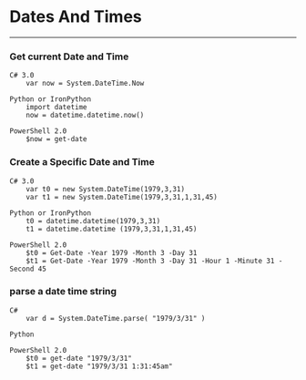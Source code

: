 				
# Dates And Times				
---

### Get current Date and Time				

```
C# 3.0	
	var now = System.DateTime.Now		

Python or IronPython	
	import datetime
	now = datetime.datetime.now()		

PowerShell 2.0	
	$now = get-date		
```

### Create a Specific Date and Time				

```
C# 3.0	
	var t0 = new System.DateTime(1979,3,31)
	var t1 = new System.DateTime(1979,3,31,1,31,45)		

Python or IronPython	
	t0 = datetime.datetime(1979,3,31)
	t1 = datetime.datetime (1979,3,31,1,31,45)		

PowerShell 2.0	
	$t0 = Get-Date -Year 1979 -Month 3 -Day 31 
	$t1 = Get-Date -Year 1979 -Month 3 -Day 31 -Hour 1 -Minute 31 -Second 45
```
		
### parse a date time string				

```
C#
    var d = System.DateTime.parse( "1979/3/31" )
    
Python			

PowerShell 2.0	
    $t0 = get-date "1979/3/31"
    $t1 = get-date "1979/3/31 1:31:45am"		
```				
